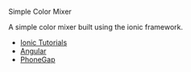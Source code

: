 Simple Color Mixer

A simple color mixer built using the ionic framework.

- [Ionic Tutorials](http://ionicframework.com/tutorials/)
- [Angular](http://angularjs.org/)
- [PhoneGap](http://phonegap.com/)

